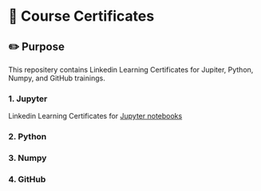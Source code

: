 # 📁 Course Certificates

## ✏️ Purpose
This repositery contains Linkedin Learning Certificates for Jupiter, Python, Numpy, and GitHub trainings.

### 1. Jupyter
Linkedin Learning Certificates for [Jupyter notebooks](certificates/Jupyter.jpg)

### 2. Python

### 3. Numpy

### 4. GitHub
